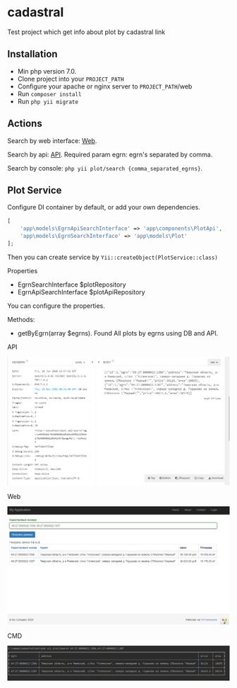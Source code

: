 # cadastral
Test project which get info about plot by cadastral link

## Installation
- Min php version 7.0.
- Clone project into your `PROJECT_PATH`
- Configure your apache or nginx server to `PROJECT_PATH`/web
- Run `composer install`
- Run `php yii migrate`

## Actions
Search by web interface: [Web](/site/search).

Search by api: [API](plot-api/search). Required param egrn: egrn's separated by comma.

Search by console: `php yii plot/search {comma_separated_egrns}`.

## Plot Service

Configure DI container by default, or add your own dependencies.
```php
[
    'app\models\EgrnApiSearchInterface' => 'app\components\PlotApi',
    'app\models\EgrnSearchInterface' => 'app\models\Plot'
];
```

Then you can create service by `Yii::createObject(PlotService::class)`

Properties
- EgrnSearchInterface $plotRepository
- EgrnApiSearchInterface $plotApiRepository

You can configure the properties.

Methods:
- getByEgrn(array $egrns). Found All plots by egrns using DB and API.

API

![Api](https://github.com/DmitryKostik/cadastral/blob/master/blob/Cadast%20API.png?raw=true)

Web

![Web](https://github.com/DmitryKostik/cadastral/blob/master/blob/Cadastr%20Web.png?raw=true)

CMD

![Command line](https://github.com/DmitryKostik/cadastral/blob/master/blob/Cadastr%20Console.png?raw=true)




